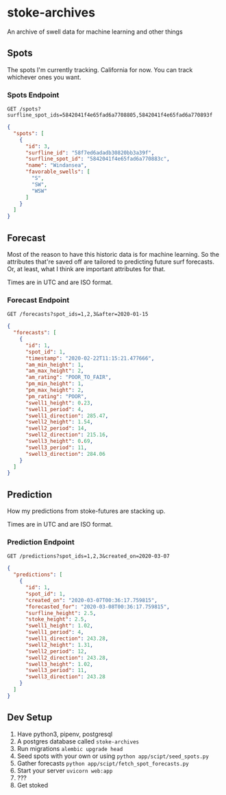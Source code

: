 # stoke-archives

An archive of swell data for machine learning and other things

## Spots

The spots I'm currently tracking. California for now. You can track whichever ones you want.

### Spots Endpoint

`GET /spots?surfline_spot_ids=5842041f4e65fad6a7708805,5842041f4e65fad6a770893f`

```json
{
  "spots": [
    {
      "id": 3,
      "surfline_id": "58f7ed6adadb30820bb3a39f",
      "surfline_spot_id": "5842041f4e65fad6a770883c",
      "name": "Windansea",
      "favorable_swells": [
        "S",
        "SW",
        "WSW"
      ]
    }
  ]
}
```

## Forecast

Most of the reason to have this historic data is for machine learning. So the attributes that're saved off are tailored to predicting future surf forecasts. Or, at least, what I think are important attributes for that.

Times are in UTC and are ISO format.

### Forecast Endpoint

`GET /forecasts?spot_ids=1,2,3&after=2020-01-15`

```json
{
  "forecasts": [
    {
      "id": 1,
      "spot_id": 1,
      "timestamp": "2020-02-22T11:15:21.477666",
      "am_min_height": 1,
      "am_max_height": 2,
      "am_rating": "POOR_TO_FAIR",
      "pm_min_height": 1,
      "pm_max_height": 2,
      "pm_rating": "POOR",
      "swell1_height": 0.23,
      "swell1_period": 4,
      "swell1_direction": 285.47,
      "swell2_height": 1.54,
      "swell2_period": 14,
      "swell2_direction": 215.16,
      "swell3_height": 0.69,
      "swell3_period": 11,
      "swell3_direction": 284.06
    }
  ]
}
```

## Prediction

How my predictions from stoke-futures are stacking up.

Times are in UTC and are ISO format.

### Prediction Endpoint

`GET /predictions?spot_ids=1,2,3&created_on=2020-03-07`

```json
{
  "predictions": [
    {
      "id": 1,
      "spot_id": 1,
      "created_on": "2020-03-07T00:36:17.759815",
      "forecasted_for": "2020-03-08T00:36:17.759815",
      "surfline_height": 2.5,
      "stoke_height": 2.5,
      "swell1_height": 1.02,
      "swell1_period": 4,
      "swell1_direction": 243.28,
      "swell2_height": 1.31,
      "swell2_period": 12,
      "swell2_direction": 243.28,
      "swell3_height": 1.02,
      "swell3_period": 11,
      "swell3_direction": 243.28
    }
  ]
}
```

## Dev Setup

1. Have python3, pipenv, postgresql
2. A postgres database called `stoke-archives`
3. Run migrations `alembic upgrade head`
4. Seed spots with your own or using `python app/scipt/seed_spots.py`
5. Gather forecasts `python app/scipt/fetch_spot_forecasts.py`
6. Start your server `uvicorn web:app`
7. ???
8. Get stoked
